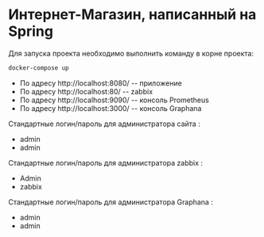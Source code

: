 # Интернет-Магазин, написанный на Spring

Для запуска проекта необходимо выполнить команду в корне проекта:  

```sh
docker-compose up
```

* По адресу http://localhost:8080/ -- приложение
* По адресу http://localhost:80/ -- zabbix
* По адресу http://localhost:9090/ -- консоль Prometheus
* По адресу http://localhost:3000/ -- консоль Graphana


Стандартные логин/пароль для администратора сайта : 
* admin 
* admin

Стандартные логин/пароль для администратора zabbix : 
* Admin
* zabbix

Стандартные логин/пароль для администратора Graphana : 
* admin 
* admin

